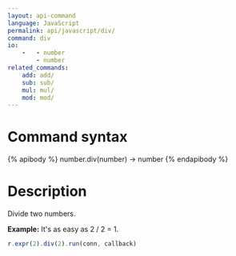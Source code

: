 ```yaml
---
layout: api-command
language: JavaScript
permalink: api/javascript/div/
command: div
io:
    -   - number
        - number
related_commands:
    add: add/
    sub: sub/
    mul: mul/
    mod: mod/
---
```


# Command syntax #

{% apibody %}
number.div(number) &rarr; number
{% endapibody %}

# Description #

Divide two numbers.

__Example:__ It's as easy as 2 / 2 = 1.

```js
r.expr(2).div(2).run(conn, callback)
```

